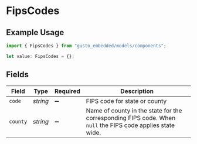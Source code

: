 # FipsCodes

## Example Usage

```typescript
import { FipsCodes } from "gusto_embedded/models/components";

let value: FipsCodes = {};
```

## Fields

| Field                                                                                                      | Type                                                                                                       | Required                                                                                                   | Description                                                                                                |
| ---------------------------------------------------------------------------------------------------------- | ---------------------------------------------------------------------------------------------------------- | ---------------------------------------------------------------------------------------------------------- | ---------------------------------------------------------------------------------------------------------- |
| `code`                                                                                                     | *string*                                                                                                   | :heavy_minus_sign:                                                                                         | FIPS code for state or county                                                                              |
| `county`                                                                                                   | *string*                                                                                                   | :heavy_minus_sign:                                                                                         | Name of county in the state for the corresponding FIPS code. When `null` the FIPS code applies state wide. |